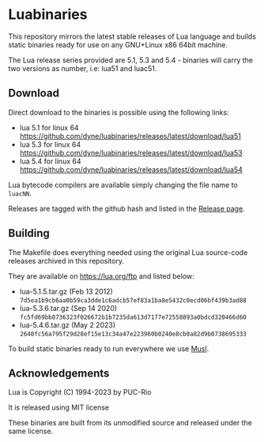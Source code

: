 # Luabinaries

This repository mirrors the latest stable releases of Lua language and builds static binaries ready for use on any GNU+Linux x86 64bit machine.

The Lua release series provided are 5.1, 5.3 and 5.4 - binaries will carry the two versions as number, i.e: lua51 and luac51.

## Download

Direct download to the binaries is possible using the following links:

- lua 5.1 for linux 64 https://github.com/dyne/luabinaries/releases/latest/download/lua51
- lua 5.3 for linux 64 https://github.com/dyne/luabinaries/releases/latest/download/lua53
- lua 5.4 for linux 64 https://github.com/dyne/luabinaries/releases/latest/download/lua54

Lua bytecode compilers are available simply changing the file name to `luacNN`.

Releases are tagged with the github hash and listed in the [Release page](https://github.com/dyne/luabinaries/releases/).

## Building

The Makefile does everything needed using the original Lua source-code releases archived in this repository.

They are available on https://lua.org/ftp and listed below:

- lua-5.1.5.tar.gz (Feb 13  2012) `7d5ea1b9cb6aa0b59ca3dde1c6adcb57ef83a1ba8e5432c0ecd06bf439b3ad88`
- lua-5.3.6.tar.gz (Sep 14  2020) `fc5fd69bb8736323f026672b1b7235da613d7177e72558893a0bdcd320466d60`
- lua-5.4.6.tar.gz (May  2 2023) `2640fc56a795f29d28ef15e13c34a47e223960b0240e8cb0a82d9b0738695333`

To build static binaries ready to run everywhere we use [Musl](https://www.musl-libc.org/).

## Acknowledgements

Lua is Copyright (C) 1994-2023 by PUC-Rio

It is released using MIT license

These binaries are built from its unmodified source and released under the same license.

